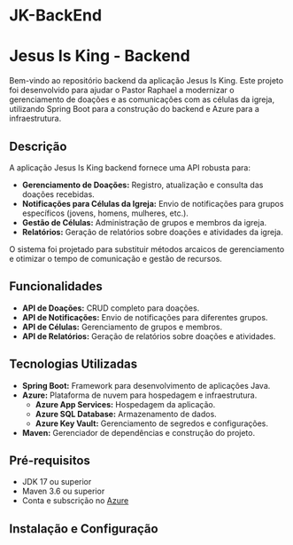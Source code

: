 # JK-BackEnd

# Jesus Is King - Backend

Bem-vindo ao repositório backend da aplicação Jesus Is King. Este projeto foi desenvolvido para ajudar o Pastor Raphael a modernizar o gerenciamento de doações e as comunicações com as células da igreja, utilizando Spring Boot para a construção do backend e Azure para a infraestrutura.

## Descrição

A aplicação Jesus Is King backend fornece uma API robusta para:

- **Gerenciamento de Doações:** Registro, atualização e consulta das doações recebidas.
- **Notificações para Células da Igreja:** Envio de notificações para grupos específicos (jovens, homens, mulheres, etc.).
- **Gestão de Células:** Administração de grupos e membros da igreja.
- **Relatórios:** Geração de relatórios sobre doações e atividades da igreja.

O sistema foi projetado para substituir métodos arcaicos de gerenciamento e otimizar o tempo de comunicação e gestão de recursos.

## Funcionalidades

- **API de Doações:** CRUD completo para doações.
- **API de Notificações:** Envio de notificações para diferentes grupos.
- **API de Células:** Gerenciamento de grupos e membros.
- **API de Relatórios:** Geração de relatórios sobre doações e atividades.

## Tecnologias Utilizadas

- **Spring Boot:** Framework para desenvolvimento de aplicações Java.
- **Azure:** Plataforma de nuvem para hospedagem e infraestrutura.
  - **Azure App Services:** Hospedagem da aplicação.
  - **Azure SQL Database:** Armazenamento de dados.
  - **Azure Key Vault:** Gerenciamento de segredos e configurações.
- **Maven:** Gerenciador de dependências e construção do projeto.

## Pré-requisitos

- JDK 17 ou superior
- Maven 3.6 ou superior
- Conta e subscrição no [Azure](https://azure.microsoft.com/)

## Instalação e Configuração

